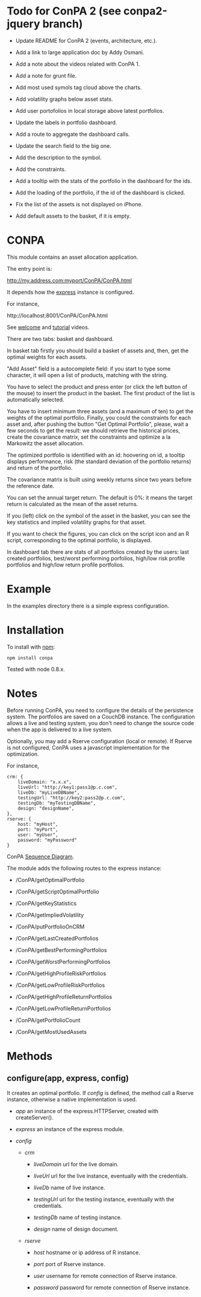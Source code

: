 Todo for ConPA 2 (see conpa2-jquery branch)
================

- Update README for ConPA 2 (events, architecture, etc.).

- Add a link to large application doc by Addy Osmani.

- Add a note about the videos related with ConPA 1.

- Add a note for grunt file.

- Add most used symols tag cloud above the charts.

- Add volatility graphs below asset stats.

- Add user portofolios in local storage above latest portfolios.

- Update the labels in portfolio dashboard.

- Add a route to aggregate the dashboard calls.

- Update the search field to the big one.

- Add the description to the symbol.

- Add the constraints.

- Add a tooltip with the stats of the portfolio in the dashboard for the ids.

- Add the loading of the portfolio, if the id of the dashboard is clicked.

- Fix the list of the assets is not displayed on iPhone.

- Add default assets to the basket, if it is empty.


CONPA
=====

This module contains an asset allocation application.

The entry point is:

http://my.address.com:myport/ConPA/ConPA.html

It depends how the [express](http://github.com/visionmedia/express) instance
is configured.

For instance,

http://localhost:8001/ConPA/ConPA.html

See [welcome](http://www.youtube.com/watch?v=ia_UVHtuBTM) and
[tutorial](http://www.youtube.com/watch?v=xIwbc6lQzNk) videos.

There are two tabs: basket and dashboard.

In basket tab firstly you should build a basket of assets and, then, get the
optimal weights for each assets.

"Add Asset" field is a autocomplete field: if you start to type some character,
it will open a list of products, matching with the string.

You have to select the product and press enter (or click the left button of the
mouse) to insert the product in the basket. The first product of the list is
automatically selected.

You have to insert minimum three assets (and a maximum of ten) to get the
weights of the optimal portfolio. Finally, you could the constraints for each
asset and, after pushing the button "Get Optimal Portfolio", please, wait a few
seconds to get the result: we should retrieve the historical prices,
create the covariance matrix, set the constraints and optimize a la Markowitz
the asset allocation.

The optimized portfolio is identified with an id: hoovering on id, a tooltip
displays performance, risk (the standard deviation of the portfolio returns)
and return of the portfolio.

The covariance matrix is built using weekly returns since two years before the
reference date.

You can set the annual target return. The default is 0%: it means the target
return is calculated as the mean of the asset returns.

If you (left) click on the symbol of the asset in the basket, you can see the
key statistics and implied volatility graphs for that asset.

If you want to check the figures, you can click on the script icon and an
R script, corresponding to the optimal portfolio, is displayed.

In dashboard tab there are stats of all portfolios created by the users:
last created portfolios, best/worst performing porfolios, high/low risk profile
portfolios and high/low return profile portfolios.

Example
=======

In the examples directory there is a simple express configuration.

Installation
============

To install with [npm](http://github.com/isaacs/npm):

    npm install conpa

Tested with node 0.8.x.

Notes
=====

Before running ConPA, you need to configure the details of the persistence
system. The portfolios are saved on a CouchDB instance. The configuration
allows a live and testing system, you don't need to change the source code
when the app is delivered to a live system.

Optionally, you may add a Rserve configuration (local or remote). If Rserve is
not configured, ConPA uses a javascript implementation for the optimization.

For instance,

    crm: {
        liveDomain: "x.x.x",
        liveUrl: "http://key1:pass1@p.c.com",
        liveDb: "myLiveDBName",
        testingUrl: "http://key2:pass2@p.c.com",
        testingDb: "myTestingDBName",
        design: "designName",
    },
    rserve: {
        host: "myHost",
        port: "myPort",
        user: "myUser",
        password: "myPassword"
    }

ConPA [Sequence Diagram](http://www.websequencediagrams.com/cgi-bin/cdraw?lz=Q29uUEEtPk5vZGVKUzogbmF2aWdhdGlvbgphbHQgABkFIGJhY2tlbmQgd2l0aCBqcyBjYWxjCiAgICBub3RlIG92ZXIgADoGABAFABMGZGUtY29ucGEgAAYOZmluYW5jZQAbDnF1YWRwcm9nAE8FZW5kAFMFCmVsc2UAbRRSIGNsb3VkAF4jcmlvIChSc2VydmUgYWRhcHRlcikAVg4gICAAgTQHLT4AUQVudW1iZXJzLmNvbTogZ2V0IG9wdGltYWwgcG9ydGZvbGlvABEjcGVyZm9ybWFuY2VzAEAjaW1wbGllZCB2b2xhdGlsaXR5AIJODwCBChAAgl4JAIFWBgCCbQl0c2VyaQBsBwAaBUpTT05JTwCBYRIAgVsQLQCDdgsAgXwFIGNydW5jaGluZyByZXNwb25zZQplbmQKAIIlBy0-AIQyBToAEwoKCgoKCgo&s=napkin).

The module adds the following routes to the express instance:

- /ConPA/getOptimalPortfolio

- /ConPA/getScriptOptimalPortfolio

- /ConPA/getKeyStatistics

- /ConPA/getImpliedVolatility

- /ConPA/putPortfolioOnCRM

- /ConPA/getLastCreatedPortfolios

- /ConPA/getBestPerformingPortfolios

- /ConPA/getWorstPerformingPortfolios

- /ConPA/getHighProfileRiskPortfolios

- /ConPA/getLowProfileRiskPortfolios

- /ConPA/getHighProfileReturnPortfolios

- /ConPA/getLowProfileReturnPortfolios

- /ConPA/getPortfolioCount

- /ConPA/getMostUsedAssets

Methods
=======

configure(app, express, config)
---------

It creates an optimal portfolio. If *config* is defined, the method call a
Rserve instance, otherwise a native implementation is used.

- *app* an instance of the express.HTTPServer, created with createServer().

- *express* an instance of the express module.

- *config*

    - *crm*

        - *liveDomain* url for the live domain.

        - *liveUrl* url for the live instance, eventually with the credentials.

        - *liveDb* name of live instance.

        - *testingUrl* url for the testing instance, eventually with the credentials.

        - *testingDb* name of testing instance.

        - *design* name of design document.

    - *rserve*

        - *host* hostname or ip address of R instance.

        - *port* port of Rserve instance.

        - *user* username for remote connection of Rserve instance.

        - *password* password for remote connection of Rserve instance.

